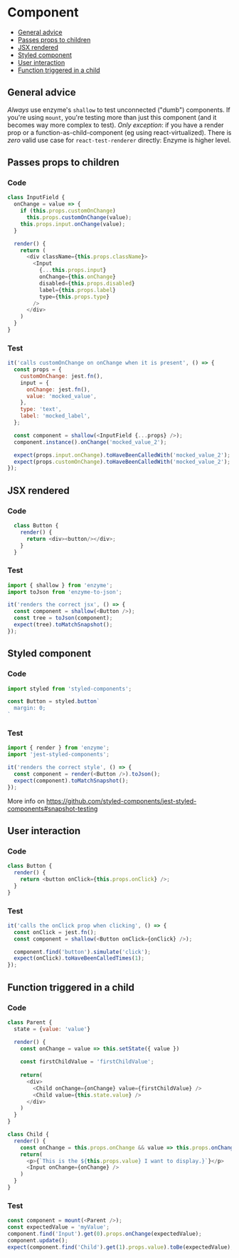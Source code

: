 # Component

- [General advice](#general-advice)
- [Passes props to children](#passes-props-to-children)
- [JSX rendered](#jsx-rendered)
- [Styled component](#styled-component)
- [User interaction](#user-interaction)
- [Function triggered in a child](#function-triggered-child)

## <a id="general-advice"></a>General advice
*Always* use enzyme's `shallow` to test unconnected ("dumb") components. If you're using `mount`, you're testing more than just this component (and it becomes way more complex to test). *Only exception*: if you have a render prop or a function-as-child-component (eg using react-virtualized).
There is *zero* valid use case for `react-test-renderer` directly: Enzyme is higher level.

## <a id="passes-props-to-children"></a>Passes props to children

### Code

```js
class InputField {
  onChange = value => {
    if (this.props.customOnChange)
      this.props.customOnChange(value);
    this.props.input.onChange(value);
  }

  render() {
    return (
      <div className={this.props.className}>
        <Input
          {...this.props.input}
          onChange={this.onChange}
          disabled={this.props.disabled}
          label={this.props.label}
          type={this.props.type}
        />
      </div>
    )
  }
}
```

### Test

```js
it('calls customOnChange on onChange when it is present', () => {
  const props = {
    customOnChange: jest.fn(),
    input = {
      onChange: jest.fn(),
      value: 'mocked_value',
    },
    type: 'text',
    label: 'mocked_label',
  };

  const component = shallow(<InputField {...props} />);
  component.instance().onChange('mocked_value_2');

  expect(props.input.onChange).toHaveBeenCalledWith('mocked_value_2');
  expect(props.customOnChange).toHaveBeenCalledWith('mocked_value_2');
});
```

## <a id="jsx-rendered"></a>JSX rendered
### Code
```js
  class Button {
    render() {
      return <div><button/></div>;
    }
  }
```

### Test
```js
import { shallow } from 'enzyme';
import toJson from 'enzyme-to-json';

it('renders the correct jsx', () => {
  const component = shallow(<Button />);
  const tree = toJson(component);
  expect(tree).toMatchSnapshot();
});
```

## <a id="styled-component"></a>Styled component
### Code
```js
import styled from 'styled-components';

const Button = styled.button`
  margin: 0;
`
```

### Test
```js
import { render } from 'enzyme';
import 'jest-styled-components';

it('renders the correct style', () => {
  const component = render(<Button />).toJson();
  expect(component).toMatchSnapshot();
});
```

More info on https://github.com/styled-components/jest-styled-components#snapshot-testing

## <a id="user-interaction"></a>User interaction
### Code
```js
class Button {
  render() {
    return <button onClick={this.props.onClick} />;
  }
}
```

### Test
```js
it('calls the onClick prop when clicking', () => {
  const onClick = jest.fn();
  const component = shallow(<Button onClick={onClick} />);

  component.find('button').simulate('click');
  expect(onClick).toHaveBeenCalledTimes(1);
});
```

## <a id="function-triggered-child"></a>Function triggered in a child
### Code
```js
class Parent {
  state = {value: 'value'}

  render() {
    const onChange = value => this.setState({ value })
    
    const firstChildValue = 'firstChildValue';
  
    return(
      <div>
        <Child onChange={onChange} value={firstChildValue} />
        <Child value={this.state.value} />
      </div>
    )        
  }
}

class Child {
  render() {
    const onChange = this.props.onChange && value => this.props.onChange(value);
    return(
      <p>{`This is the ${this.props.value} I want to display.}`}</p>
      <Input onChange={onChange} />
    )
  }
}
```

### Test
```js
const component = mount(<Parent />);
const expectedValue = 'myValue';
component.find('Input').get(0).props.onChange(expectedValue);
component.update();
expect(component.find('Child').get(1).props.value).toBe(expectedValue);
```


